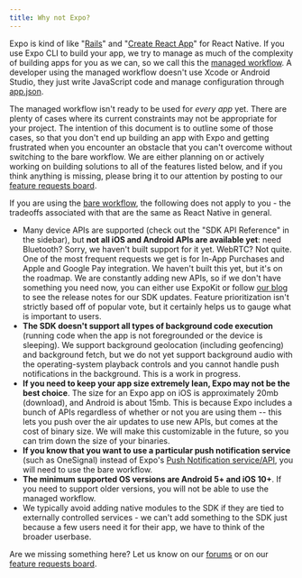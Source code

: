 ```yaml
---
title: Why not Expo?
---
```


Expo is kind of like "[Rails](https://rubyonrails.org/)" and "[Create React App](https://github.com/facebook/create-react-app)" for React Native. If you use Expo CLI to build your app, we try to manage as much of the complexity of building apps for you as we can, so we call this the [managed workflow](../../introduction/managed-vs-bare/). A developer using the managed workflow doesn't use Xcode or Android Studio, they just write JavaScript code and manage configuration through [app.json](../../workflow/configuration/).

The managed workflow isn't ready to be used for *every app* yet. There are plenty of cases where its current constraints may not be appropriate for your project. The intention of this document is to outline some of those cases, so that you don't end up building an app with Expo and getting frustrated when you encounter an obstacle that you can't overcome without switching to the bare workflow. We are either planning on or actively working on building solutions to all of the features listed below, and if you think anything is missing, please bring it to our attention by posting to our [feature requests board](https://expo.canny.io/feature-requests).

If you are using the [bare workflow](../../introduction/managed-vs-bare/), the following does not apply to you - the tradeoffs associated with that are the same as React Native in general.

- Many device APIs are supported (check out the "SDK API Reference" in the sidebar), but **not all iOS and Android APIs are available yet**: need Bluetooth? Sorry, we haven't built support for it yet. WebRTC? Not quite. One of the most frequent requests we get is for In-App Purchases and Apple and Google Pay integration. We haven't built this yet, but it's on the roadmap. We are constantly adding new APIs, so if we don't have something you need now, you can either use ExpoKit or follow [our blog](https://blog.expo.io) to see the release notes for our SDK updates. Feature prioritization isn't strictly based off of popular vote, but it certainly helps us to gauge what is important to users.
- **The SDK doesn't support all types of background code execution** (running code when the app is not foregrounded or the device is sleeping). We support background geolocation (including geofencing) and background fetch, but we do not yet support background audio with the operating-system playback controls and you cannot handle push notifications in the background. This is a work in progress.
- **If you need to keep your app size extremely lean, Expo may not be the best choice**. The size for an Expo app on iOS is approximately 20mb (download), and Android is about 15mb. This is because Expo includes a bunch of APIs regardless of whether or not you are using them -- this lets you push over the air updates to use new APIs, but comes at the cost of binary size. We will make this customizable in the future, so you can trim down the size of your binaries.
- **If you know that you want to use a particular push notification service** (such as OneSignal) instead of Expo's [Push Notification service/API](../../guides/push-notifications/), you will need to use the bare workflow.
- **The minimum supported OS versions are Android 5+ and iOS 10+**. If you need to support older versions, you will not be able to use the managed workflow.
- We typically avoid adding native modules to the SDK if they are tied to externally controlled services - we can't add something to the SDK just because a few users need it for their app, we have to think of the broader userbase.

Are we missing something here? Let us know on our [forums](http://forums.expo.io/) or on our [feature requests board](https://expo.canny.io/feature-requests).
